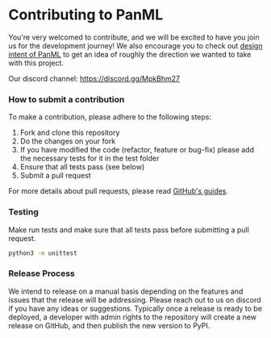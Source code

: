 # Contributing to PanML
You're very welcomed to contribute, and we will be excited to have you join us for the development journey! We also encourage you to check out [design intent of PanML](https://github.com/Pan-ML/panml/wiki/0.-Design-intent-of-PanML) to get an idea of roughly the direction we wanted to take with this project.

Our discord channel: https://discord.gg/MpkBhm27

### How to submit a contribution
To make a contribution, please adhere to the following steps:
1. Fork and clone this repository
2. Do the changes on your fork
3. If you have modified the code (refactor, feature or bug-fix) please add the necessary tests for it in the test folder
4. Ensure that all tests pass (see below)
5. Submit a pull request

For more details about pull requests, please read [GitHub's guides](https://docs.github.com/en/pull-requests/collaborating-with-pull-requests/proposing-changes-to-your-work-with-pull-requests/creating-a-pull-request).

### Testing
Make run tests and make sure that all tests pass before submitting a pull request.
```bash
python3 -m unittest
```

### Release Process
We intend to release on a manual basis depending on the features and issues that the release will be addressing. Please reach out to us on discord if you have any ideas or suggestions. Typically once a release is ready to be deployed, a developer with admin rights to the repository will create a new release on GitHub, and then publish the new version to PyPI.
